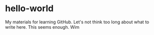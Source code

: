 # hello-world
My materials for learning GitHub. Let's not think too long about what to write here. This seems enough.
Wim
